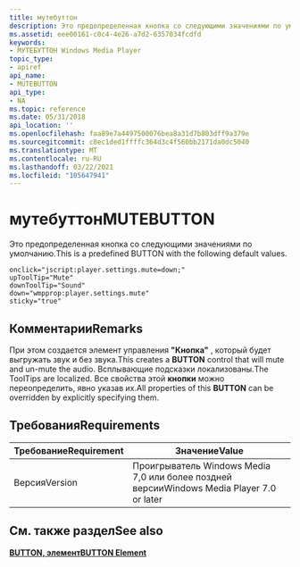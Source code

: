 ```yaml
---
title: мутебуттон
description: Это предопределенная кнопка со следующими значениями по умолчанию. | мутебуттон
ms.assetid: eee00161-c0c4-4e26-a7d2-6357034fcdfd
keywords:
- МУТЕБУТТОН Windows Media Player
topic_type:
- apiref
api_name:
- MUTEBUTTON
api_type:
- NA
ms.topic: reference
ms.date: 05/31/2018
api_location: ''
ms.openlocfilehash: faa89e7a4497500076bea8a31d7b803dff9a379e
ms.sourcegitcommit: c8ec1ded1ffffc364d3c4f560bb2171da0dc5040
ms.translationtype: MT
ms.contentlocale: ru-RU
ms.lasthandoff: 03/22/2021
ms.locfileid: "105647941"
---
```

# <a name="mutebutton"></a><span data-ttu-id="1e4c9-105">мутебуттон</span><span class="sxs-lookup"><span data-stu-id="1e4c9-105">MUTEBUTTON</span></span>

<span data-ttu-id="1e4c9-106">Это предопределенная кнопка со следующими значениями по умолчанию.</span><span class="sxs-lookup"><span data-stu-id="1e4c9-106">This is a predefined BUTTON with the following default values.</span></span>

``` syntax
onclick="jscript:player.settings.mute=down;"
upToolTip="Mute"
downToolTip="Sound"
down="wmpprop:player.settings.mute"
sticky="true"
```

## <a name="remarks"></a><span data-ttu-id="1e4c9-107">Комментарии</span><span class="sxs-lookup"><span data-stu-id="1e4c9-107">Remarks</span></span>

<span data-ttu-id="1e4c9-108">При этом создается элемент управления **"Кнопка"** , который будет выгружать звук и без звука.</span><span class="sxs-lookup"><span data-stu-id="1e4c9-108">This creates a **BUTTON** control that will mute and un-mute the audio.</span></span> <span data-ttu-id="1e4c9-109">Всплывающие подсказки локализованы.</span><span class="sxs-lookup"><span data-stu-id="1e4c9-109">The ToolTips are localized.</span></span> <span data-ttu-id="1e4c9-110">Все свойства этой **кнопки** можно переопределить, явно указав их.</span><span class="sxs-lookup"><span data-stu-id="1e4c9-110">All properties of this **BUTTON** can be overridden by explicitly specifying them.</span></span>

## <a name="requirements"></a><span data-ttu-id="1e4c9-111">Требования</span><span class="sxs-lookup"><span data-stu-id="1e4c9-111">Requirements</span></span>



| <span data-ttu-id="1e4c9-112">Требование</span><span class="sxs-lookup"><span data-stu-id="1e4c9-112">Requirement</span></span> | <span data-ttu-id="1e4c9-113">Значение</span><span class="sxs-lookup"><span data-stu-id="1e4c9-113">Value</span></span> |
|--------------------|----------------------------------------------|
| <span data-ttu-id="1e4c9-114">Версия</span><span class="sxs-lookup"><span data-stu-id="1e4c9-114">Version</span></span><br/> | <span data-ttu-id="1e4c9-115">Проигрыватель Windows Media 7,0 или более поздней версии</span><span class="sxs-lookup"><span data-stu-id="1e4c9-115">Windows Media Player 7.0 or later</span></span><br/> |



## <a name="see-also"></a><span data-ttu-id="1e4c9-116">См. также раздел</span><span class="sxs-lookup"><span data-stu-id="1e4c9-116">See also</span></span>

<dl> <dt>

[<span data-ttu-id="1e4c9-117">**BUTTON, элемент**</span><span class="sxs-lookup"><span data-stu-id="1e4c9-117">**BUTTON Element**</span></span>](button-element.md)
</dt> </dl>

 

 





